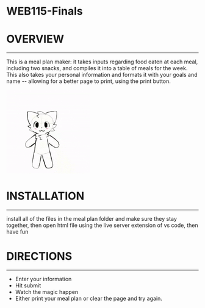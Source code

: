 # WEB115-Finals

# OVERVIEW
------------
This is a meal plan maker: it takes inputs regarding food eaten at each meal, including two snacks, and compiles it into a table of meals for the week.
This also takes your personal information and formats it with your goals and name -- allowing for a better page to print, using the print button.


![YAYAYAYAYAYAYAYYAY](images\boykisser-cute.gif)


# INSTALLATION
----------------
install all of the files in the meal plan folder and make sure they stay together, then open html file using the live server extension of vs code, then have fun

# DIRECTIONS
--------------
* Enter your information
* Hit submit
* Watch the magic happen
* Either print your meal plan or clear the page and try again.
